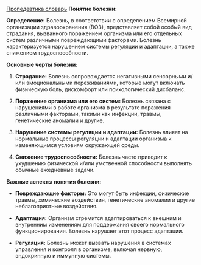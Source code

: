 [Пропедевтика словарь](🥼Пропедевтика/Словарь/Пропедевтика%20словарь.md)
**Понятие болезни:**

**Определение:** Болезнь, в соответствии с определением Всемирной организации здравоохранения (ВОЗ), представляет собой особый вид страдания, вызванного поражением организма или его отдельных систем различными повреждающими факторами. Болезнь характеризуется нарушением системы регуляции и адаптации, а также снижением трудоспособности.

**Основные черты болезни:**

1. **Страдание:** Болезнь сопровождается негативными сенсорными и/или эмоциональными переживаниями, которые могут включать физическую боль, дискомфорт или психологический дисбаланс.
    
2. **Поражение организма или его систем:** Болезнь связана с нарушениями в работе организма в результате поражения различными факторами, такими как инфекции, травмы, генетические аномалии и другие.
    
3. **Нарушение системы регуляции и адаптации:** Болезнь влияет на нормальные процессы регуляции и адаптации организма к изменяющимся условиям окружающей среды.
    
4. **Снижение трудоспособности:** Болезнь часто приводит к ухудшению физической и/или умственной способности выполнять обычные ежедневные задачи.
    

**Важные аспекты понятия болезни:**

- **Повреждающие факторы:** Это могут быть инфекции, физические травмы, химические воздействия, генетические аномалии и другие неблагоприятные воздействия.
    
- **Адаптация:** Организм стремится адаптироваться к внешним и внутренним изменениям для поддержания своего нормального функционирования. Болезнь нарушает этот процесс адаптации.
    
- **Регуляция:** Болезнь может вызвать нарушения в системах управления и контроля в организме, включая нервную, эндокринную и иммунную системы.
